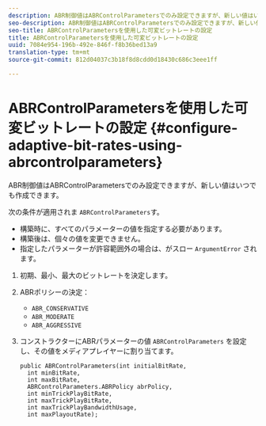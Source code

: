 ```yaml
---
description: ABR制御値はABRControlParametersでのみ設定できますが、新しい値はいつでも作成できます。
seo-description: ABR制御値はABRControlParametersでのみ設定できますが、新しい値はいつでも作成できます。
seo-title: ABRControlParametersを使用した可変ビットレートの設定
title: ABRControlParametersを使用した可変ビットレートの設定
uuid: 7084e954-196b-492e-846f-f8b36bed13a9
translation-type: tm+mt
source-git-commit: 812d04037c3b18f8d8cdd0d18430c686c3eee1ff

---
```



# ABRControlParametersを使用した可変ビットレートの設定 {#configure-adaptive-bit-rates-using-abrcontrolparameters}

ABR制御値はABRControlParametersでのみ設定できますが、新しい値はいつでも作成できます。

次の条件が適用されま `ABRControlParameters`す。

* 構築時に、すべてのパラメーターの値を指定する必要があります。
* 構築後は、個々の値を変更できません。
* 指定したパラメーターが許容範囲外の場合は、がスロー `ArgumentError` されます。

1. 初期、最小、最大のビットレートを決定します。
1. ABRポリシーの決定：

   * `ABR_CONSERVATIVE`
   * `ABR_MODERATE`
   * `ABR_AGGRESSIVE`

1. コンストラクターにABRパラメーターの値 `ABRControlParameters` を設定し、その値をメディアプレイヤーに割り当てます。

   ```
   public ABRControlParameters(int initialBitRate, 
     int minBitRate, 
     int maxBitRate, 
     ABRControlParameters.ABRPolicy abrPolicy, 
     int minTrickPlayBitRate, 
     int maxTrickPlayBitRate, 
     int maxTrickPlayBandwidthUsage, 
     int maxPlayoutRate);
   ```

